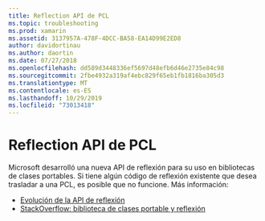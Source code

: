 ```yaml
---
title: Reflection API de PCL
ms.topic: troubleshooting
ms.prod: xamarin
ms.assetid: 3137957A-478F-4DCC-BA58-EA14D99E2ED8
author: davidortinau
ms.author: daortin
ms.date: 07/27/2018
ms.openlocfilehash: dd589d3448336ef5697d48efb6d46e2735e84c98
ms.sourcegitcommit: 2fbe4932a319af4ebc829f65eb1fb1816ba305d3
ms.translationtype: MT
ms.contentlocale: es-ES
ms.lasthandoff: 10/29/2019
ms.locfileid: "73013418"
---
```

# <a name="pcl-reflection-api"></a>Reflection API de PCL

Microsoft desarrolló una nueva API de reflexión para su uso en bibliotecas de clases portables. Si tiene algún código de reflexión existente que desea trasladar a una PCL, es posible que no funcione. Más información:

- [Evolución de la API de reflexión](https://devblogs.microsoft.com/dotnet/evolving-the-reflection-api/)
- [StackOverflow: biblioteca de clases portable y reflexión](https://stackoverflow.com/questions/14061291/portable-class-library-and-reflection)
